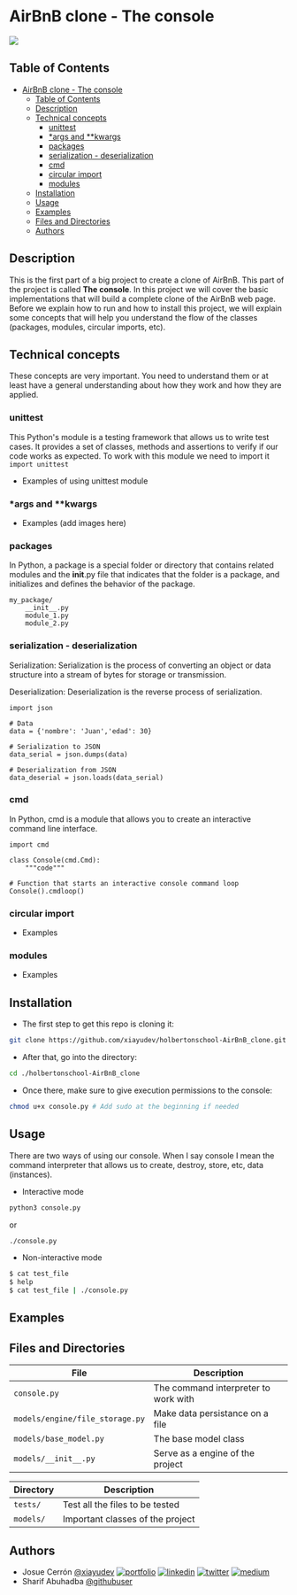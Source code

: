 # AirBnB clone - The console

![](https://res.cloudinary.com/djvwjnzxw/image/upload/v1688789698/airbnb-holberton_mx2ss7.png)
## Table of Contents

- [AirBnB clone - The console](#airbnb-clone---the-console)
  - [Table of Contents](#table-of-contents)
  - [Description](#description)
  - [Technical concepts](#technical-concepts)
    - [unittest](#unittest)
    - [\*args and \*\*kwargs](#args-and-kwargs)
    - [packages](#packages)
    - [serialization - deserialization](#serialization---deserialization)
    - [cmd](#cmd)
    - [circular import](#circular-import)
    - [modules](#modules)
  - [Installation](#installation)
  - [Usage](#usage)
  - [Examples](#examples)
  - [Files and Directories](#files-and-directories)
  - [Authors](#authors)

## Description

This is the first part of a big project to create a clone of AirBnB. This part of the project is called **The console**. In this project we will cover the basic implementations that will build a complete clone of the AirBnB web page. Before we explain how to run and how to install this project, we will explain some concepts that will help you understand the flow of the classes (packages, modules, circular imports, etc).

## Technical concepts

These concepts are very important. You need to understand them or at least have a general understanding about how they work and how they are applied.
### unittest
This Python's module is a testing framework that allows us to write test cases. It provides a set of classes, methods and assertions to verify if our code works as expected. To work with this module we need to import it `import unittest`
+ Examples of using unittest module

### *args and **kwargs
+ Examples (add images here)
### packages
In Python, a package is a special folder or directory that contains related modules and the __init__.py file that indicates that the folder is a package, and initializes and defines the behavior of the package.
```
my_package/
	__init__.py
	module_1.py
	module_2.py
```
### serialization - deserialization
Serialization: Serialization is the process of converting an object or data structure into a stream of bytes for storage or transmission.

Deserialization: Deserialization is the reverse process of serialization.
```
import json

# Data
data = {'nombre': 'Juan','edad': 30}

# Serialization to JSON
data_serial = json.dumps(data)

# Deserialization from JSON
data_deserial = json.loads(data_serial)

```

### cmd
In Python, cmd is a module that allows you to create an interactive command line interface.
```
import cmd

class Console(cmd.Cmd):
	"""code"""

# Function that starts an interactive console command loop
Console().cmdloop()
```
### circular import
+ Examples
### modules
+ Examples

## Installation
+ The first step to get this repo is cloning it:
```bash
git clone https://github.com/xiayudev/holbertonschool-AirBnB_clone.git
```
+ After that, go into the directory:
```bash
cd ./holbertonschool-AirBnB_clone
```
+ Once there, make sure to give execution permissions to the console:
```bash
chmod u+x console.py # Add sudo at the beginning if needed
```
## Usage
There are two ways of using our console. When I say console I mean the command interpreter that allows us to create, destroy, store, etc, data (instances).
+ Interactive mode
```bash
python3 console.py
```
or
```bash
./console.py
```
+ Non-interactive mode
```bash
$ cat test_file
$ help
$ cat test_file | ./console.py
```

## Examples

## Files and Directories
| File | Description |
| ------------ | ------------ |
| `console.py` | The command interpreter to work with |
| `models/engine/file_storage.py` | Make data persistance on a file|
| `models/base_model.py` | The base model class |
| `models/__init__.py` | Serve as a engine of the project |

| Directory | Description |
| ------------ | ------------ |
| `tests/` | Test all the files to be tested |
| `models/` | Important classes of the project |
## Authors

+ Josue Cerrón [@xiayudev](https://github.com/xiayudev)
[![portfolio](https://img.shields.io/badge/my_portfolio-000?style=for-the-badge&logo=ko-fi&logoColor=white)](https://xiayudevsportfoliov2.netlify.app/) [![linkedin](https://img.shields.io/badge/linkedin-0A66C2?style=for-the-badge&logo=linkedin&logoColor=white)](https://www.linkedin.com/in/jctuesta94/) [![twitter](https://img.shields.io/badge/twitter-1DA1F2?style=for-the-badge&logo=twitter&logoColor=white)](https://twitter.com/J7Jeo) [![medium](https://img.shields.io/badge/medium-000000?style=for-the-badge&logo=medium&logoColor=white)](https://medium.com/@josce7)
+ Sharif Abuhadba [@githubuser](https://github.com)
